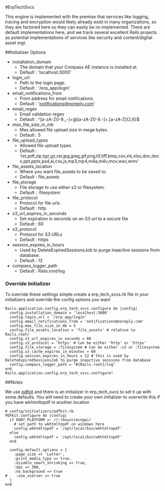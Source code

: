 #ErpTechSvcs

This engine is implemented with the premise that services like logging, tracing and encryption would likely already exist in many organizations, so they are factored here so they can easily be re-implemented. There are default implementations here, and we track several excellent Rails projects as potential implementations of services like security and content/digital asset mgt.

##Initializer Options

- installation\_domain
  - The domain that your Compass AE instance is installed at.
  - Default : 'localhost:3000'
- login\_url
  - Path to the login page.
  - Default : '/erp_app/login'
- email\_notifications\_from
  - From address for email notifications.
  - Default : 'notifications@noreply.com'
- email_regex
  - Email validation regex
  - Default : ^[a-zA-Z0-9._-]+@[a-zA-Z0-9.-]+\.[a-zA-Z]{2,6}$
- max\_file\_size\_in\_mb
  - Max allowed file upload size in mega bytes.
  - Default : 5
- file_upload_types
  - Allowed file upload types
  - Default : 'txt,pdf,zip,tgz,gz,rar,jpg,jpeg,gif,png,tif,tiff,bmp,csv,xls,xlsx,doc,docx,ppt,pptx,psd,ai,css,js,mp3,mp4,m4a,m4v,mov,wav,wmv'
- file\_assets\_location
  - Where you want file_assets to be saved to.
  - Default : file_assets
- file\_storage
  - File storage to use either s3 or filesystem.
  - Default : :filesystem
- file\_protocol
  - Protocol for file urls
  - Default : http
- s3\_url\_expires\_in_seconds
  - Set expiration in seconds on an S3 url to a secure file
  - Default : 60
- s3\_protocol
  - Protocol for S3 URLs
  - Default : https
- session\_expires\_in_hours
  - Used by DeleteExpiredSessionsJob to purge inaactive sessions from database.
  - Default : 12
- compass\_logger\_path
  - Default : Rails.root/log

### Override Initializer

To override these settings simple create a erp_tech_svcs.rb file in your initializers and override the config options you want

    Rails.application.config.erp_tech_svcs.configure do |config|
      config.installation_domain = 'localhost:3000'
      config.login_url = '/erp_app/login'
      config.email_notifications_from = 'notifications@noreply.com'
      config.max_file_size_in_mb = 5
      config.file_assets_location = 'file_assets' # relative to Rails.root/
      config.s3_url_expires_in_seconds = 60 
      config.s3_protocol = 'https' # Can be either 'http' or 'https'
      config.file_storage = :filesystem # Can be either :s3 or :filesystem
      config.s3_cache_expires_in_minutes = 60 
      config.session_expires_in_hours = 12 # this is used by DeleteExpiredSessionsJob to purge inaactive sessions from database 
      config.compass_logger_path = "#{Rails.root}/log"
    end
    Rails.application.config.erp_tech_svcs.configure!

##Notes

We use [pdfkit](https://github.com/jdpace/PDFKit) and there is an initializer in erp\_tech\_svcs to set it up with some defaults.  You will need to create your
own initializer to overwrite this if you have wkhtmltopdf in another location

    # config/initializers/pdfkit.rb
    PDFKit.configure do |config|
      if RUBY_PLATFORM =~ /(:?mswin|mingw)/
        # set path to wkhtmltopdf on windows here
        config.wkhtmltopdf = '/opt/local/bin/wkhtmltopdf'
      else
        config.wkhtmltopdf = '/opt/local/bin/wkhtmltopdf'
      end

      config.default_options = {
        :page_size => 'Letter',
        :print_media_type => true,
        :disable_smart_shrinking => true,
        :dpi => 300,
        :no_background => true
    #    :use_xserver => true
      }
    end
